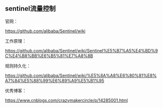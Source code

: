 ## sentinel流量控制

官网：

https://github.com/alibaba/Sentinel/wiki

工作原理：

https://github.com/alibaba/Sentinel/wiki/Sentinel%E5%B7%A5%E4%BD%9C%E4%B8%BB%E6%B5%81%E7%A8%8B

规则持久化：

https://github.com/alibaba/Sentinel/wiki/%E5%8A%A8%E6%80%81%E8%A7%84%E5%88%99%E6%89%A9%E5%B1%95

优秀博客：

https://www.cnblogs.com/crazymakercircle/p/14285001.html



